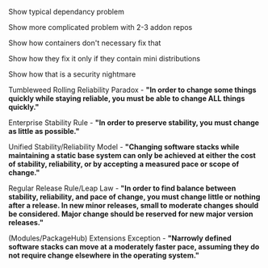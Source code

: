 Show typical dependancy problem

Show more complicated problem with 2-3 addon repos

Show how containers don't necessary fix that

Show how they fix it only if they contain mini distributions

Show how that is a security nightmare

Tumbleweed Rolling Reliability Paradox - **"In order to change some things quickly while staying reliable, you must be able to change ALL things quickly."**

Enterprise Stability Rule - **"In order to preserve stability, you must change as little as possible."**

Unified Stability/Reliability Model - **"Changing software stacks while maintaining a static base system can only be achieved at either the cost of stability, reliability, or by accepting a measured pace or scope of change."**

Regular Release Rule/Leap Law - **"In order to find balance between stability, reliability, and pace of change, you must change little or nothing after a release. In new minor releases, small to moderate changes should be considered. Major change should be reserved for new major version releases."**

(Modules/PackageHub) Extensions Exception - **"Narrowly defined software stacks can move at a moderately faster pace, assuming they do not require change elsewhere in the operating system."**
